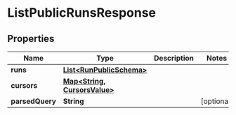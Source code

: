 

# ListPublicRunsResponse


## Properties

| Name | Type | Description | Notes |
|------------ | ------------- | ------------- | -------------|
|**runs** | [**List&lt;RunPublicSchema&gt;**](RunPublicSchema.md) |  |  |
|**cursors** | [**Map&lt;String, CursorsValue&gt;**](CursorsValue.md) |  |  |
|**parsedQuery** | **String** |  |  [optional] |




